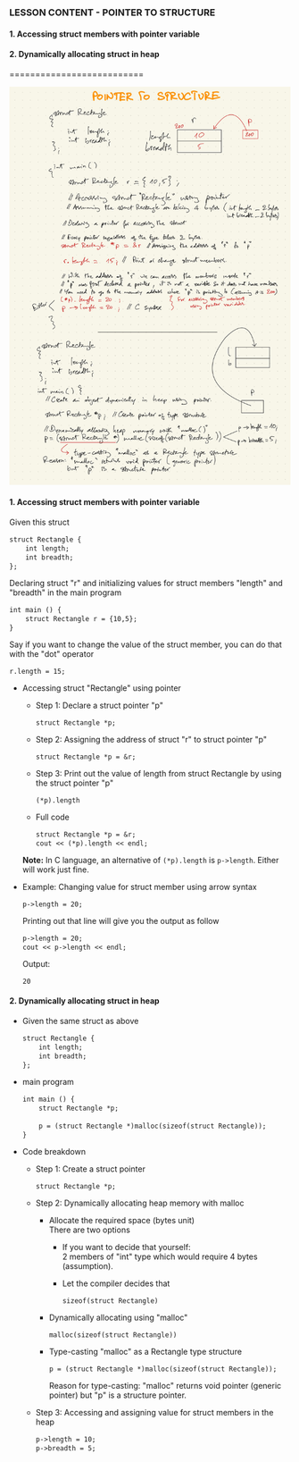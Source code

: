 ### LESSON CONTENT - POINTER TO STRUCTURE
#### 1. Accessing struct members with pointer variable
#### 2. Dynamically allocating struct in heap

==========================

<img src="./pointer-to-structure.JPG" alt="pointer-to-struct">

#### 1. Accessing struct members with pointer variable

Given this struct
```
struct Rectangle {
    int length;
    int breadth;
};
```
Declaring struct "r" and initializing values for struct members "length" and "breadth" in the main program
```
int main () {
    struct Rectangle r = {10,5};
}
```
Say if you want to change the value of the struct member, you can do that with the "dot" operator
```
r.length = 15;
```
- Accessing struct "Rectangle" using pointer
    - Step 1: Declare a struct pointer "p"

        ```
        struct Rectangle *p;
        ```
    - Step 2: Assigning the address of struct "r" to struct pointer "p"

        ```
        struct Rectangle *p = &r;
        ```
    - Step 3: Print out the value of length from struct Rectangle by using the struct pointer "p"

        ```
        (*p).length
        ```
    - Full code

        ```
        struct Rectangle *p = &r;
        cout << (*p).length << endl;
        ```
    **Note:** In C language, an alternative of ```(*p).length```
    is ```p->length```. Either will work just fine.
- Example: Changing value for struct member using arrow syntax

    ```
    p->length = 20;
    ```
    Printing out that line will give you the output as follow
    ```
    p->length = 20;
    cout << p->length << endl;
    ```
    Output:
    ```
    20
    ```

#### 2. Dynamically allocating struct in heap
- Given the same struct as above

    ```
    struct Rectangle {
        int length;
        int breadth;
    };
    ```

- main program

    ```
    int main () {
        struct Rectangle *p;

        p = (struct Rectangle *)malloc(sizeof(struct Rectangle));
    }
    ```

- Code breakdown
    - Step 1: Create a struct pointer

        ```
        struct Rectangle *p;
        ```
    - Step 2: Dynamically allocating heap memory with malloc
        - Allocate the required space (bytes unit)<br>
            There are two options
            - If you want to decide that yourself:<br>
            2 members of "int" type which would require 4 bytes (assumption).
            - Let the compiler decides that

                ```
                sizeof(struct Rectangle)
                ```
        - Dynamically allocating using "malloc"

            ```
            malloc(sizeof(struct Rectangle))
            ```
        - Type-casting "malloc" as a Rectangle type structure

            ```
            p = (struct Rectangle *)malloc(sizeof(struct Rectangle));
            ```
            Reason for type-casting: "malloc" returns void pointer (generic pointer) but "p" is a structure pointer.
    - Step 3: Accessing and assigning value for struct members in the heap

        ```
        p->length = 10;
        p->breadth = 5;
        ```